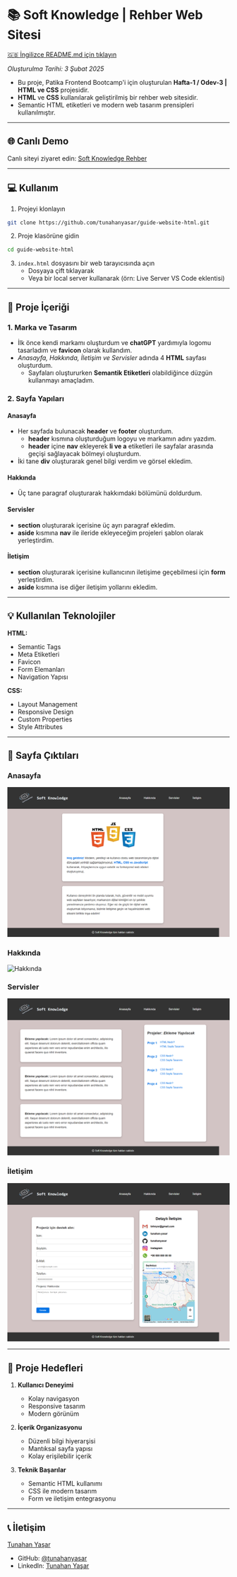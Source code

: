 # 📚 Soft Knowledge | Rehber Web Sitesi

[🇬🇧 İngilizce README.md için tıklayın](./README.md)

*Oluşturulma Tarihi: 3 Şubat 2025*

* Bu proje, Patika Frontend Bootcamp'i için oluşturulan **Hafta-1 / Odev-3 | HTML ve CSS** projesidir.
* **HTML** ve **CSS** kullanılarak geliştirilmiş bir rehber web sitesidir.
* Semantic HTML etiketleri ve modern web tasarım prensipleri kullanılmıştır.

---

## 🌐 Canlı Demo

Canlı siteyi ziyaret edin: [Soft Knowledge Rehber](https://guide-website-html.vercel.app/)

---

## :computer: Kullanım

1. Projeyi klonlayın
```bash
git clone https://github.com/tunahanyasar/guide-website-html.git
```

2. Proje klasörüne gidin
```bash
cd guide-website-html
```

3. `index.html` dosyasını bir web tarayıcısında açın
   - Dosyaya çift tıklayarak
   - Veya bir local server kullanarak (örn: Live Server VS Code eklentisi)

---

## 📜 Proje İçeriği

### 1. Marka ve Tasarım
- İlk önce kendi markamı oluşturdum ve **chatGPT** yardımıyla logomu tasarladım ve **favicon** olarak kullandım.
- *Anasayfa, Hakkında, İletişim ve Servisler* adında 4 **HTML** sayfası oluşturdum.
  - Sayfaları oluştururken **Semantik Etiketleri** olabildiğince düzgün kullanmayı amaçladım.

### 2. Sayfa Yapıları

#### Anasayfa
- Her sayfada bulunacak **header** ve **footer** oluşturdum. 
  - **header** kısmına oluşturduğum logoyu ve markamın adını yazdım.
  - **header** içine **nav** ekleyerek **li ve a** etiketleri ile sayfalar arasında geçişi sağlayacak bölmeyi oluşturdum.
- İki tane **div** oluşturarak genel bilgi verdim ve görsel ekledim.

#### Hakkında
- Üç tane paragraf oluşturarak hakkımdaki bölümünü doldurdum.

#### Servisler
- **section** oluşturarak içerisine üç ayrı paragraf ekledim.
- **aside** kısmına **nav** ile ileride ekleyeceğim projeleri şablon olarak yerleştirdim.

#### İletişim
- **section** oluşturarak içerisine kullanıcının iletişime geçebilmesi için **form** yerleştirdim.
- **aside** kısmına ise diğer iletişim yollarını ekledim.

---

## 💡 Kullanılan Teknolojiler

**HTML:**
* Semantic Tags
* Meta Etiketleri
* Favicon
* Form Elemanları
* Navigation Yapısı

**CSS:**
* Layout Management
* Responsive Design
* Custom Properties
* Style Attributes

---

## 📸 Sayfa Çıktıları

### Anasayfa
![Anasayfa](./img/anasayfa.png)

### Hakkında
![Hakkında](./img/hakkında.png)

### Servisler
![Serivsler](./img/servisler.png)

### İletişim
![İletişim](./img/iletisim.png)

---

## 🎯 Proje Hedefleri

1. **Kullanıcı Deneyimi**
   - Kolay navigasyon
   - Responsive tasarım
   - Modern görünüm

2. **İçerik Organizasyonu**
   - Düzenli bilgi hiyerarşisi
   - Mantıksal sayfa yapısı
   - Kolay erişilebilir içerik

3. **Teknik Başarılar**
   - Semantic HTML kullanımı
   - CSS ile modern tasarım
   - Form ve iletişim entegrasyonu

---

## 📞 İletişim

[Tunahan Yaşar](https://github.com/tunahanyasar)

* GitHub: [@tunahanyasar](https://github.com/tunahanyasar)
* LinkedIn: [Tunahan Yaşar](https://www.linkedin.com/in/tunahan-yasar/)

